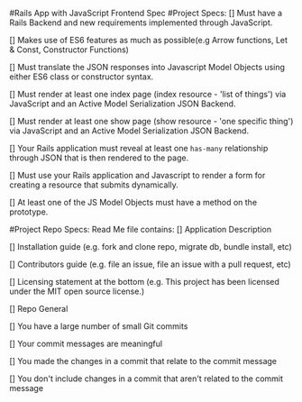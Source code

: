 #Rails App with JavaScript Frontend Spec
#Project Specs:
[] Must have a Rails Backend and new requirements implemented through JavaScript.

[] Makes use of ES6 features as much as possible(e.g Arrow functions, Let & Const, Constructor Functions)

[] Must translate the JSON responses into Javascript Model Objects using either ES6 class or constructor syntax.

[] Must render at least one index page (index resource - 'list of things') via JavaScript and an Active Model Serialization JSON Backend.

[] Must render at least one show page (show resource - 'one specific thing') via JavaScript and an Active Model Serialization JSON Backend.

[] Your Rails application must reveal at least one `has-many` relationship through JSON that is then rendered to the page.

[] Must use your Rails application and Javascript to render a form for creating a resource that submits dynamically.

[] At least one of the JS Model Objects must have a method on the prototype.

#Project Repo Specs:
Read Me file contains:
[] Application Description

[] Installation guide (e.g. fork and clone repo, migrate db, bundle install, etc)

[] Contributors guide (e.g. file an issue, file an issue with a pull request, etc)

[] Licensing statement at the bottom (e.g. This project has been licensed under the MIT open source license.)

[] Repo General

[] You have a large number of small Git commits

[] Your commit messages are meaningful

[] You made the changes in a commit that relate to the commit message

[] You don't include changes in a commit that aren't related to the commit message